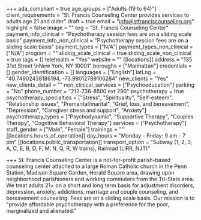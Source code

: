 +++
ada_compliant = true
age_groups = ["Adults (19 to 64)"]
client_requirements = "St. Francis Counseling Center provides services to adults age 21 and older"
draft = true
email = "info@stfranciscounseling.org"
highlight = false
image = ""
org = "St. Francis Counseling Center"
payment_info_clinical = "Psychotherapy session fees are on a sliding scale basis"
payment_info_non_clinical = "Psychotherapy session fees are on a sliding scale basis"
payment_types = ["N/A"]
payment_types_non_clinical = ["N/A"]
program = ""
sliding_scale_clinical = true
sliding_scale_non_clinical = true
tags = []
telehealth = "Yes"
website = ""
[[locations]]
address = "135 31st Street \nNew York, NY 10001"
boroughs = ["Manhattan"]
credentials = []
gender_identification = []
languages = ["English"]
latLng = "40.74902438186194, -73.99012789106284"
new_clients = "Yes"
new_clients_detail = ""
non_clinical_services = ["Psychoeducation"]
parking = "No"
phone_number = "212-736-8500 ext 290"
psychotherapy = true
psychotherapy_specialties = ["Stress", "Spirituality", "Self-esteem", "Relationship issues", "Premarital/marital", "Grief, loss, and bereavement", "Depression", "Caregiver stress and support", "Anxiety"]
psychotherapy_types = ["Psychodynamic", "Supportive Therapy", "Couples Therapy", "Cognitive Behavioral Therapy"]
services = ["Psychotherapy"]
staff_gender = ["Male", "Female"]
trainings = ""
[[locations.hours_of_operation]]
day_hours = "Monday - Friday: 9 am - 7 pm"
[[locations.public_transportation]]
transport_option = "Subway (1, 2, 3, A, C, E, B, D, F, M, N, Q, R, W trains), Railroad (LIRR, NJT)"

+++
St. Francis Counseling Center is a not-for-profit parish-based counseling center attached to a large Roman Catholic church in the Penn Station, Madison Square Garden, Herald Square area, drawing upon neighborhood parishioners and working commuters from the Tri-State area. We treat adults 21+ on a short and long term basis for adjustment disorders, depression, anxiety, addictions, marriage and couple counseling, and bereavement counseling. Fees are on a sliding scale basis. Our mission is to "provide affordable psychotherapy with a preference for the poor, marginalized and alienated."
